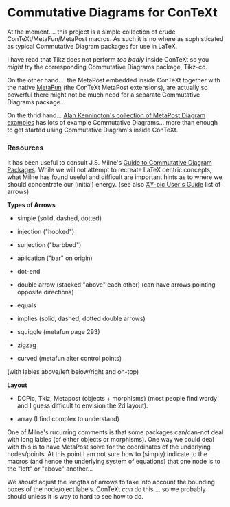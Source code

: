 # Commutative Diagrams for ConTeXt 

At the moment.... this project is a simple collection of crude
ConTeXt/MetaFun/MetaPost macros. As such it is no where as sophisticated 
as typical Commutative Diagram packages for use in LaTeX.

I have read that Tikz does not perform *too* *badly* inside ConTeXt so 
you *might* try the corresponding Commutative Diagrams package, Tikz-cd.

On the other hand.... the MetaPost embedded inside ConTeXt together with 
the native [MetaFun](http://wiki.contextgarden.net/MetaFun) (the ConTeXt 
MetaPost extensions), are actually so powerful there might not be much 
need for a separate Commutative Diagrams package...

On the thrid hand... [Alan Kennington's collection of MetaPost Diagram 
examples](http://www.topology.org/tex/conc/mp/README.html) has lots of 
example Commutative Diagrams... more than enough to get started using 
Commutative Diagram's inside ConTeXt.

### Resources

It has been useful to consult J.S. Milne's [Guide to Commutative Diagram 
Packages](https://www.jmilne.org/not/CDGuide.html). While we will not 
attempt to recreate LaTeX centric concepts, what Milne has found useful 
and difficult are important hints as to where we should concentrate our 
(initial) energy. (see also [XY-pic User's 
Guide](http://www.math.wichita.edu/~pparker/personal/latex/xyguide) list 
of arrows)

**Types of Arrows**

- simple (solid, dashed, dotted)
- injection ("hooked")
- surjection ("barbbed")
- aplication ("bar" on origin)
- dot-end

- double arrow (stacked "above" each other) (can have arrows pointing 
  opposite directions)

- equals
- implies (solid, dashed, dotted double arrows)
- squiggle (metafun page 293)
- zigzag
- curved (metafun alter control points)

(with lables above/left below/right and on-top)

**Layout**

- DCPic, Tkiz, Metapost (objects + morphisms) (most people find wordy 
  and I guess difficult to envision the 2d layout).

- array (I find complex to understand)

One of Milne's rucurring comments is that some packages can/can-not deal 
with long lables (of either objects or morphisms). One way we could deal 
with this is to have MetaPost solve for the coordinates of the 
underlying nodes/points. At this point I am not sure how to (simply) 
indicate to the macros (and hence the underlying system of equations) 
that one node is to the "left" or "above" another...

We *should* adjust the lengths of arrows to take into account the 
bounding boxes of the node/oject labels. ConTeXt *can* do this.... so we 
probably should unless it is way to hard to see how to do.

